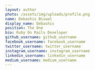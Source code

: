 ```yaml
---
layout: author
photo: /assets/img/uploads/profile.png
name: Debashis Biswal
display_name: Debashis
position: The One
bio: Ruby On Rails Developer
github_username: github_username
facebook_username: facebook_username
twitter_username: twitter_username
instagram_username: instagram_username
linkedin_username: linkedin_username
medium_username: medium_username
---
```


